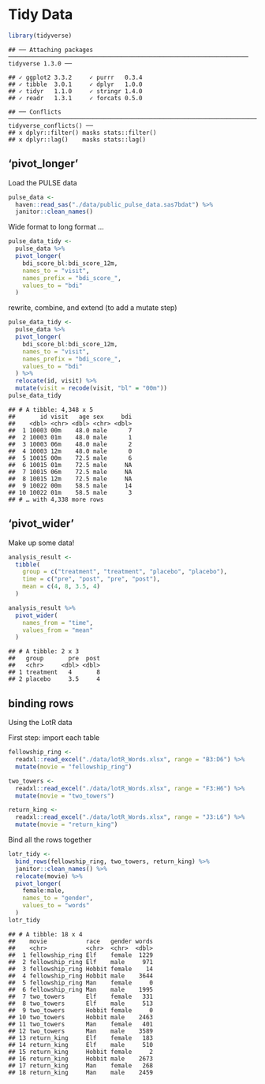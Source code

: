 Tidy Data
================

``` r
library(tidyverse)
```

    ## ── Attaching packages ──────────────────────────────────────────────────────────────────── tidyverse 1.3.0 ──

    ## ✓ ggplot2 3.3.2     ✓ purrr   0.3.4
    ## ✓ tibble  3.0.1     ✓ dplyr   1.0.0
    ## ✓ tidyr   1.1.0     ✓ stringr 1.4.0
    ## ✓ readr   1.3.1     ✓ forcats 0.5.0

    ## ── Conflicts ─────────────────────────────────────────────────────────────────────── tidyverse_conflicts() ──
    ## x dplyr::filter() masks stats::filter()
    ## x dplyr::lag()    masks stats::lag()

## ‘pivot\_longer’

Load the PULSE data

``` r
pulse_data <- 
  haven::read_sas("./data/public_pulse_data.sas7bdat") %>% 
  janitor::clean_names()
```

Wide format to long format …

``` r
pulse_data_tidy <- 
  pulse_data %>% 
  pivot_longer(
    bdi_score_bl:bdi_score_12m,
    names_to = "visit",
    names_prefix = "bdi_score_",
    values_to = "bdi"
  )
```

rewrite, combine, and extend (to add a mutate step)

``` r
pulse_data_tidy <- 
  pulse_data %>% 
  pivot_longer(
    bdi_score_bl:bdi_score_12m,
    names_to = "visit",
    names_prefix = "bdi_score_",
    values_to = "bdi"
  ) %>% 
  relocate(id, visit) %>% 
  mutate(visit = recode(visit, "bl" = "00m"))
pulse_data_tidy
```

    ## # A tibble: 4,348 x 5
    ##       id visit   age sex     bdi
    ##    <dbl> <chr> <dbl> <chr> <dbl>
    ##  1 10003 00m    48.0 male      7
    ##  2 10003 01m    48.0 male      1
    ##  3 10003 06m    48.0 male      2
    ##  4 10003 12m    48.0 male      0
    ##  5 10015 00m    72.5 male      6
    ##  6 10015 01m    72.5 male     NA
    ##  7 10015 06m    72.5 male     NA
    ##  8 10015 12m    72.5 male     NA
    ##  9 10022 00m    58.5 male     14
    ## 10 10022 01m    58.5 male      3
    ## # … with 4,338 more rows

## ‘pivot\_wider’

Make up some data\!

``` r
analysis_result <- 
  tibble(
    group = c("treatment", "treatment", "placebo", "placebo"),
    time = c("pre", "post", "pre", "post"),
    mean = c(4, 8, 3.5, 4)
  )

analysis_result %>% 
  pivot_wider(
    names_from = "time",
    values_from = "mean"
  )
```

    ## # A tibble: 2 x 3
    ##   group       pre  post
    ##   <chr>     <dbl> <dbl>
    ## 1 treatment   4       8
    ## 2 placebo     3.5     4

## binding rows

Using the LotR data

First step: import each table

``` r
fellowship_ring <- 
  readxl::read_excel("./data/lotR_Words.xlsx", range = "B3:D6") %>% 
  mutate(movie = "fellowship_ring")

two_towers <- 
  readxl::read_excel("./data/lotR_Words.xlsx", range = "F3:H6") %>% 
  mutate(movie = "two_towers")

return_king <- 
  readxl::read_excel("./data/lotR_Words.xlsx", range = "J3:L6") %>% 
  mutate(movie = "return_king")
```

Bind all the rows together

``` r
lotr_tidy <- 
  bind_rows(fellowship_ring, two_towers, return_king) %>% 
  janitor::clean_names() %>% 
  relocate(movie) %>% 
  pivot_longer(
    female:male,
    names_to = "gender",
    values_to = "words"
  )
lotr_tidy
```

    ## # A tibble: 18 x 4
    ##    movie           race   gender words
    ##    <chr>           <chr>  <chr>  <dbl>
    ##  1 fellowship_ring Elf    female  1229
    ##  2 fellowship_ring Elf    male     971
    ##  3 fellowship_ring Hobbit female    14
    ##  4 fellowship_ring Hobbit male    3644
    ##  5 fellowship_ring Man    female     0
    ##  6 fellowship_ring Man    male    1995
    ##  7 two_towers      Elf    female   331
    ##  8 two_towers      Elf    male     513
    ##  9 two_towers      Hobbit female     0
    ## 10 two_towers      Hobbit male    2463
    ## 11 two_towers      Man    female   401
    ## 12 two_towers      Man    male    3589
    ## 13 return_king     Elf    female   183
    ## 14 return_king     Elf    male     510
    ## 15 return_king     Hobbit female     2
    ## 16 return_king     Hobbit male    2673
    ## 17 return_king     Man    female   268
    ## 18 return_king     Man    male    2459
